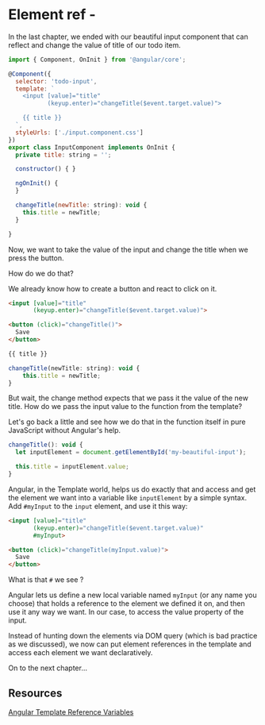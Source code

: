 # Element ref - #

In the last chapter, we ended with our beautiful input component that can reflect and change the value of title of our todo item.

```javascript
import { Component, OnInit } from '@angular/core';

@Component({
  selector: 'todo-input',
  template: `                           
    <input [value]="title"              
           (keyup.enter)="changeTitle($event.target.value)">

    {{ title }}
  `,  
  styleUrls: ['./input.component.css']  
})    
export class InputComponent implements OnInit {
  private title: string = '';           

  constructor() { }                     

  ngOnInit() {
  }

  changeTitle(newTitle: string): void {
    this.title = newTitle;              
  }

}
```

Now, we want to take the value of the input and change the title when we press the button.

How do we do that?

We already know how to create a button and react to click on it.

```html
<input [value]="title"              
       (keyup.enter)="changeTitle($event.target.value)">

<button (click)="changeTitle()">
  Save
</button>

{{ title }}
```

```javascript
changeTitle(newTitle: string): void {
    this.title = newTitle;              
}
```

But wait, the change method expects that we pass it the value of the new title. How do we pass the input value to the function from the template?

Let's go back a little and see how we do that in the function itself in pure JavaScript without Angular's help.

```javascript
changeTitle(): void {
  let inputElement = document.getElementById('my-beautiful-input');

  this.title = inputElement.value;              
}
```

Angular, in the Template world, helps us do exactly that and access and get the element we want into a variable like `inputElement` by a simple syntax. Add `#myInput` to the `input` element, and use it this way:

```html
<input [value]="title"              
       (keyup.enter)="changeTitle($event.target.value)"
       #myInput>

<button (click)="changeTitle(myInput.value)">
  Save
</button>
```

What is that `#` we see ?

Angular lets us define a new local variable named `myInput` (or any name you choose) that holds a reference to the element we defined it on, and then use it any way we want. In our case, to access the value property of the input.

Instead of hunting down the elements via DOM query (which is bad practice as we discussed), we now can put element references in the template and access each element we want declaratively.

On to the next chapter...

## Resources
[Angular Template Reference Variables](https://angular.io/docs/ts/latest/guide/template-syntax.html#!#ref-vars)

